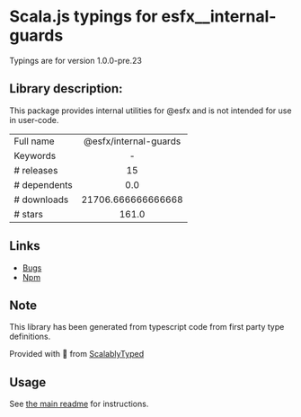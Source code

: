 
# Scala.js typings for esfx__internal-guards

Typings are for version 1.0.0-pre.23

## Library description:
This package provides internal utilities for @esfx and is not intended for use in user-code.

|                    |                 |
| ------------------ | :-------------: |
| Full name          | @esfx/internal-guards |
| Keywords           | - |
| # releases         | 15 |
| # dependents       | 0.0 |
| # downloads        | 21706.666666666668 |
| # stars            | 161.0 |

## Links
- [Bugs](https://github.com/esfx/esfx/issues)
- [Npm](https://www.npmjs.com/package/%40esfx%2Finternal-guards)
    


## Note
This library has been generated from typescript code from first party type definitions.

Provided with :purple_heart: from [ScalablyTyped](https://github.com/oyvindberg/ScalablyTyped)

## Usage
See [the main readme](../../readme.md) for instructions.


